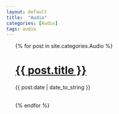 ```yaml
---
layout: default
title:  "Audio"
categories: [Audio]
tags: audio
---
```


<ul>
  {% for post in site.categories.Audio %}
    <h1><a href="{{ post.url }}">{{ post.title }}</a></h1>
    <span>{{ post.date | date_to_string }}</span>
        <!-- <span> {{ post.excerpt }}</span>-->
    <br><br>
    
  {% endfor %}
</ul>

